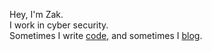 Hey, I'm Zak.  
I work in cyber security.  
Sometimes I write [code](/projects.html), and sometimes I [blog](/posts/).

